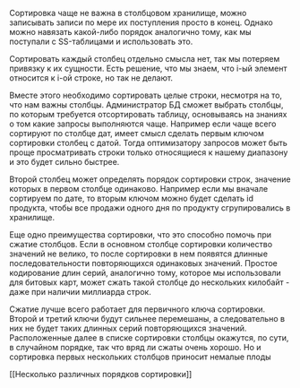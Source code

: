 Сортировка чаще не важна в столбцовом хранилище, можно записывать записи по мере их поступления просто в конец. Однако можно навязать какой-либо порядок аналогично тому, как мы поступали с SS-таблицами и использовать это.

Сортировать каждый столбец отдельно смысла нет, так мы потеряем привязку к их сущности. Есть решение, что мы знаем, что i-ый элемент относится к i-ой строке, но так не делают.

Вместе этого необходимо сортировать целые строки, несмотря на то, что нам важны столбцы. Администратор БД сможет выбрать столбцы, по которым требуется отсортировать таблицу, основываясь на знаниях о том какие запросы выполняются чаще. Например если чаще всего сортируют по столбце дат, имеет смысл сделать первым ключом сортировки столбец с датой. Тогда оптимизатору запросов может быть проще просматривать строки только относящиеся к нашему диапазону и это будет сильно быстрее.

Второй столбец может определять порядок сортировки строк, значение которых в первом столбце одинаково. Например если мы вначале сортируем по дате, то вторым ключом можно будет сделать id продукта, чтобы все продажи одного дня по продукту сгрупировались в хранилище.

Еще одно преимущества сортировки, что это способно помочь при сжатие столбцов. Если в основном столбце сортировки количество значений не велико, то после сортировки в нем появятся длинные последовательности повторяющихся одинаковых значений. Простое кодирование длин серий, аналогично тому, которое мы использовали для битовых карт, может сжать такой столбце до нескольких килобайт - даже при наличии миллиарда строк.

Сжатие лучше всего работает для первичного ключа сортировки. Второй и третий ключи будут сильнее перемешаны, а следовательно в них не будет таких длинных серий повторяющихся значений. Расположенные далее в списке сортировки столбцы окажутся, по сути, в случайном порядке, так что вряд ли сжаты очень хорошо. Но и сортировка первых нескольких столбцов приносит немалые плоды

[[Несколько различных порядков сортировки]]